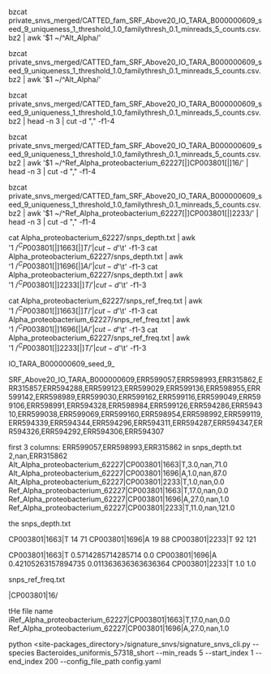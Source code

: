 bzcat private_snvs_merged/CATTED_fam_SRF_Above20_IO_TARA_B000000609_seed_9_uniqueness_1_threshold_1.0_familythresh_0.1_minreads_5_counts.csv.bz2  | awk '$1 ~/^Alt_Alpha/'


bzcat private_snvs_merged/CATTED_fam_SRF_Above20_IO_TARA_B000000609_seed_9_uniqueness_1_threshold_1.0_familythresh_0.1_minreads_5_counts.csv.bz2  | awk '$1 ~/^Alt_Alpha/'


bzcat private_snvs_merged/CATTED_fam_SRF_Above20_IO_TARA_B000000609_seed_9_uniqueness_1_threshold_1.0_familythresh_0.1_minreads_5_counts.csv.bz2 | head -n 3 | cut -d "," -f1-4

bzcat private_snvs_merged/CATTED_fam_SRF_Above20_IO_TARA_B000000609_seed_9_uniqueness_1_threshold_1.0_familythresh_0.1_minreads_5_counts.csv.bz2  | awk '$1 ~/^Ref_Alpha_proteobacterium_62227[|]CP003801[|]16/' | head -n 3 | cut -d "," -f1-4


bzcat private_snvs_merged/CATTED_fam_SRF_Above20_IO_TARA_B000000609_seed_9_uniqueness_1_threshold_1.0_familythresh_0.1_minreads_5_counts.csv.bz2  | awk '$1 ~/^Ref_Alpha_proteobacterium_62227[|]CP003801[|]2233/'  | head -n 3 | cut -d "," -f1-4

cat Alpha_proteobacterium_62227/snps_depth.txt | awk '$1 ~/^CP003801[|]1663[|]T/' | cut -d$'\t' -f1-3
cat Alpha_proteobacterium_62227/snps_depth.txt | awk '$1 ~/^CP003801[|]1696[|]A/' | cut -d$'\t' -f1-3
cat Alpha_proteobacterium_62227/snps_depth.txt | awk '$1 ~/^CP003801[|]2233[|]T/' | cut -d$'\t' -f1-3

cat Alpha_proteobacterium_62227/snps_ref_freq.txt | awk '$1 ~/^CP003801[|]1663[|]T/' | cut -d$'\t' -f1-3
cat Alpha_proteobacterium_62227/snps_ref_freq.txt | awk '$1 ~/^CP003801[|]1696[|]A/' | cut -d$'\t' -f1-3
cat Alpha_proteobacterium_62227/snps_ref_freq.txt | awk '$1 ~/^CP003801[|]2233[|]T/' | cut -d$'\t' -f1-3


IO_TARA_B000000609_seed_9_

SRF_Above20_IO_TARA_B000000609,ERR599057,ERR598993,ERR315862,ERR315857,ERR594288,ERR599123,ERR599029,ERR599136,ERR598955,ERR599142,ERR598989,ERR599030,ERR599162,ERR599116,ERR599049,ERR599106,ERR598991,ERR594328,ERR598984,ERR599126,ERR594286,ERR594310,ERR599038,ERR599069,ERR599160,ERR598954,ERR598992,ERR599119,ERR594339,ERR594344,ERR594296,ERR594311,ERR594287,ERR594347,ERR594326,ERR594292,ERR594306,ERR594307


first 3 columns: ERR599057,ERR598993,ERR315862
 in snps_depth.txt 2,nan,ERR315862
Alt_Alpha_proteobacterium_62227|CP003801|1663|T,3.0,nan,71.0
Alt_Alpha_proteobacterium_62227|CP003801|1696|A,1.0,nan,87.0
Alt_Alpha_proteobacterium_62227|CP003801|2233|T,1.0,nan,0.0
Ref_Alpha_proteobacterium_62227|CP003801|1663|T,17.0,nan,0.0
Ref_Alpha_proteobacterium_62227|CP003801|1696|A,27.0,nan,1.0
Ref_Alpha_proteobacterium_62227|CP003801|2233|T,11.0,nan,121.0


the snps_depth.txt

CP003801|1663|T	14	71
CP003801|1696|A	19	88
CP003801|2233|T	92	121


CP003801|1663|T	0.5714285714285714	0.0
CP003801|1696|A	0.42105263157894735	0.011363636363636364
CP003801|2233|T	1.0	1.0





snps_ref_freq.txt


|CP003801|16/



tHe file name iRef_Alpha_proteobacterium_62227|CP003801|1663|T,17.0,nan,0.0
Ref_Alpha_proteobacterium_62227|CP003801|1696|A,27.0,nan,1.0



python <site-packages_directory>/signature_snvs/signature_snvs_cli.py --species Bacteroides_uniformis_57318_short --min_reads 5 --start_index 1 --end_index 200 --config_file_path config.yaml
